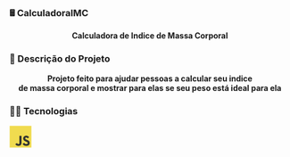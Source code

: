 <h3> 🖩 CalculadoraIMC </h3>
<p align="center"><strong>Calculadora de Indice de Massa Corporal</strong></p>

<h3> 📔 Descrição do Projeto </h3>
<p align="center"><strong> Projeto feito para ajudar pessoas a calcular seu indice <br> 
de massa corporal e mostrar para elas se seu peso está ideal para ela </strong></p>

<h3> 🧑‍💻 Tecnologias </h3>
<a href="https://developer.mozilla.org/en-US/docs/Web/JavaScript" target="_blank" rel="noreferrer"> <img src="https://raw.githubusercontent.com/devicons/devicon/master/icons/javascript/javascript-original.svg" alt="javascript" width="40" height="40"/> 
